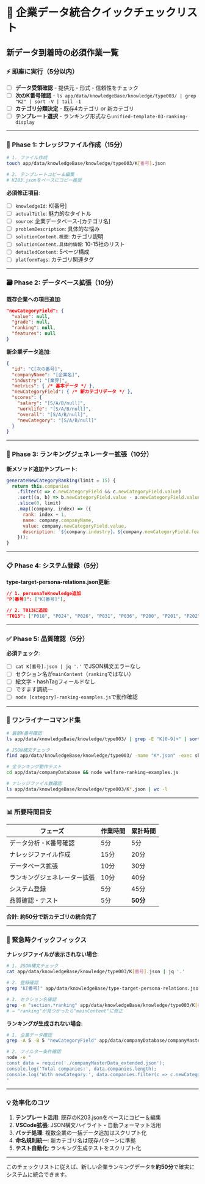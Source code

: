 # 🚀 企業データ統合クイックチェックリスト

## 新データ到着時の必須作業一覧

### ⚡ 即座に実行（5分以内）
- [ ] **データ受領確認** - 提供元・形式・信頼性をチェック
- [ ] **次のK番号確認** - `ls app/data/knowledgeBase/knowledge/type003/ | grep "K2" | sort -V | tail -1`
- [ ] **カテゴリ分類決定** - 既存4カテゴリ or 新カテゴリ
- [ ] **テンプレート選択** - ランキング形式なら`unified-template-03-ranking-display`

---

### 📝 Phase 1: ナレッジファイル作成（15分）
```bash
# 1. ファイル作成
touch app/data/knowledgeBase/knowledge/type003/K[番号].json

# 2. テンプレートコピー＆編集
# K203.jsonをベースにコピー推奨
```

**必須修正項目**:
- [ ] `knowledgeId`: K[番号]
- [ ] `actualTitle`: 魅力的なタイトル
- [ ] `source`: 企業データベース-[カテゴリ名]
- [ ] `problemDescription`: 具体的な悩み
- [ ] `solutionContent.概要`: カテゴリ説明
- [ ] `solutionContent.具体的情報`: 10-15社のリスト
- [ ] `detailedContent`: 5ページ構成
- [ ] `platformTags`: カテゴリ関連タグ

---

### 🗃️ Phase 2: データベース拡張（10分）

**既存企業への項目追加**:
```json
"newCategoryField": {
  "value": null,
  "grade": null, 
  "ranking": null,
  "features": null
}
```

**新企業データ追加**:
```json
{
  "id": "C[次の番号]",
  "companyName": "[企業名]",
  "industry": "[業界]",
  "metrics": { /* 基本データ */ },
  "newCategoryField": { /* 新カテゴリデータ */ },
  "scores": {
    "salary": "[S/A/B/null]",
    "worklife": "[S/A/B/null]",  
    "overall": "[S/A/B/null]",
    "newCategory": "[S/A/B/null]"
  }
}
```

---

### 🔧 Phase 3: ランキングジェネレーター拡張（10分）

**新メソッド追加テンプレート**:
```javascript
generateNewCategoryRanking(limit = 15) {
  return this.companies
    .filter(c => c.newCategoryField && c.newCategoryField.value)
    .sort((a, b) => b.newCategoryField.value - a.newCategoryField.value)
    .slice(0, limit)
    .map((company, index) => ({
      rank: index + 1,
      name: company.companyName,
      value: company.newCategoryField.value,
      description: `${company.industry}。${company.newCategoryField.features}。`
    }));
}
```

---

### 📋 Phase 4: システム登録（5分）

**type-target-persona-relations.json更新**:
```json
// 1. personaToKnowledge追加
"P[番号]": ["K[番号]"],

// 2. T013に追加  
"T013": ["P018", "P024", "P026", "P031", "P036", "P200", "P201", "P202", "P203", "P[番号]"],
```

---

### ✅ Phase 5: 品質確認（5分）

**必須チェック**:
- [ ] `cat K[番号].json | jq '.'` でJSON構文エラーなし
- [ ] セクション名が`mainContent`（`ranking`ではない）
- [ ] 絵文字・hashTagフィールドなし
- [ ] ですます調統一
- [ ] `node [category]-ranking-examples.js`で動作確認

---

### 🎯 ワンライナーコマンド集

```bash
# 最新K番号確認
ls app/data/knowledgeBase/knowledge/type003/ | grep -E "K[0-9]+" | sort -V | tail -1

# JSON構文チェック
find app/data/knowledgeBase/knowledge/type003/ -name "K*.json" -exec sh -c 'echo "Checking $1..."; cat "$1" | jq "." > /dev/null && echo "✓ Valid" || echo "✗ Invalid"' _ {} \;

# 全ランキング動作テスト
cd app/data/companyDatabase && node welfare-ranking-examples.js

# ナレッジファイル数確認  
ls app/data/knowledgeBase/knowledge/type003/K*.json | wc -l
```

---

### 📊 所要時間目安

| フェーズ | 作業時間 | 累計時間 |
|---------|---------|---------|
| データ分析・K番号確認 | 5分 | 5分 |
| ナレッジファイル作成 | 15分 | 20分 |
| データベース拡張 | 10分 | 30分 |
| ランキングジェネレーター拡張 | 10分 | 40分 |
| システム登録 | 5分 | 45分 |
| 品質確認・テスト | 5分 | **50分** |

**合計: 約50分で新カテゴリの統合完了**

---

### 🚨 緊急時クイックフィックス

**ナレッジファイルが表示されない場合**:
```bash
# 1. JSON構文チェック
cat app/data/knowledgeBase/knowledge/type003/K[番号].json | jq '.'

# 2. 登録確認
grep "K[番号]" app/data/knowledgeBase/type-target-persona-relations.json

# 3. セクション名確認
grep -n "section.*ranking" app/data/knowledgeBase/knowledge/type003/K[番号].json
# → "ranking"が見つかったら"mainContent"に修正
```

**ランキングが生成されない場合**:
```bash
# 1. 企業データ確認
grep -A 5 -B 5 "newCategoryField" app/data/companyDatabase/companyMasterData_extended.json

# 2. フィルター条件確認
node -e "
const data = require('./companyMasterData_extended.json');
console.log('Total companies:', data.companies.length);
console.log('With newCategory:', data.companies.filter(c => c.newCategoryField).length);
"
```

---

### 💡 効率化のコツ

1. **テンプレート活用**: 既存のK203.jsonをベースにコピー＆編集
2. **VSCode拡張**: JSON構文ハイライト・自動フォーマット活用
3. **バッチ処理**: 複数企業の一括データ追加はスクリプト化
4. **命名規則統一**: 新カテゴリ名は既存パターンに準拠
5. **テスト自動化**: ランキング生成テストをスクリプト化

---

このチェックリストに従えば、新しい企業ランキングデータを**約50分**で確実にシステムに統合できます。